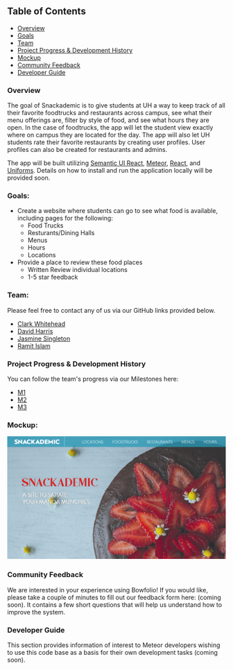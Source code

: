 
## Table of Contents
* [Overview](#overview)
* [Goals](#goals)
* [Team](#team)
* [Project Progress & Development History](#project-progress--development-history)
* [Mockup](#mockup)
* [Community Feedback](#community-feedback)
* [Developer Guide](#developer-guide)


### Overview
The goal of Snackademic is to give students at UH a way to keep track of all their favorite foodtrucks and restaurants across campus, see what their menu offerings are, filter by style of food, and see what hours they are open. In the case of foodtrucks, the app will let the student view exactly where on campus they are located for the day. The app will also let UH students rate their favorite restaurants by creating user profiles. User profiles can also be created for restaurants and admins.

The app will be built utilizing [Semantic UI React](https://react.semantic-ui.com/), [Meteor](https://www.meteor.com/), [React](https://reactjs.org/), and [Uniforms](https://uniforms.tools/). Details on how to install and run the application locally will be provided soon.


### Goals:
  * Create a website where students can go to see what food is available, including pages for the following:
    * Food Trucks
    * Resturants/Dining Halls
    * Menus
    * Hours
    * Locations
  * Provide a place to review these food places
    * Written Review individual locations
    * 1-5 star feedback
    
    
### Team:
Please feel free to contact any of us via our GitHub links provided below.
* [Clark Whitehead](https://github.com/Clark-Whitehead)
* [David Harris](https://github.com/Devoider)
* [Jasmine Singleton](https://github.com/jrsingleton)
* [Ramit Islam](https://github.com/ramytramit)




### Project Progress & Development History
You can follow the team's progress via our Milestones here:
* [M1](https://github.com/the-back-corner/snackademic/projects/1)
* [M2](https://github.com/the-back-corner/snackademic/projects/2)
* [M3](https://github.com/the-back-corner/snackademic/projects/3)


### Mockup:

![](images/mockup.png)


### Community Feedback

We are interested in your experience using Bowfolio! If you would like, please take a couple of minutes to fill out our feedback form here: (coming soon). It contains a few short questions that will help us understand how to improve the system.


### Developer Guide
This section provides information of interest to Meteor developers wishing to use this code base as a basis for their own development tasks (coming soon).
